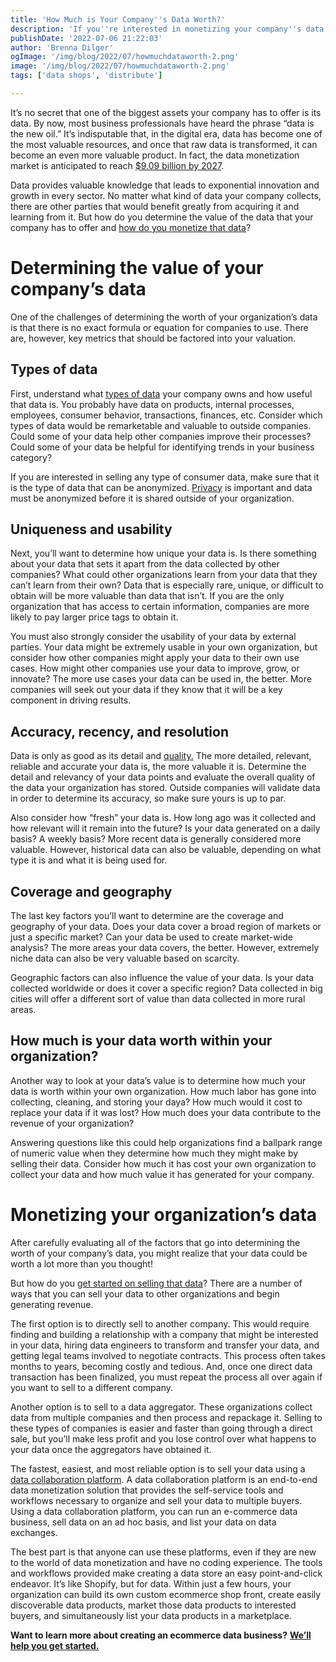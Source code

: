```yaml
---
title: 'How Much is Your Company''s Data Worth?'
description: 'If you''re interested in monetizing your company''s data but aren''t sure how much it''s worth, this guide will give you a better understanding of how to measure the key contributing factors.'
publishDate: '2022-07-06 21:22:03'
author: 'Brenna Dilger'
ogImage: '/img/blog/2022/07/howmuchdataworth-2.png'
image: '/img/blog/2022/07/howmuchdataworth-2.png'
tags: ['data shops', 'distribute']

---
```

It’s no secret that one of the biggest assets your company has to offer is its data. By now, most business professionals have heard the phrase “data is the new oil.” It’s indisputable that, in the digital era, data has become one of the most valuable resources, and once that raw data is transformed, it can become an even more valuable product. In fact, the data monetization market is anticipated to reach [$9.09 billion by 2027](https://www.digitaljournal.com/pr/global-data-monetization-market-is-expected-to-reach-usd-9-09-billion-with-cagr-of-21-7-and-forecast-to-2027).

Data provides valuable knowledge that leads to exponential innovation and growth in every sector. No matter what kind of data your company collects, there are other parties that would benefit greatly from acquiring it and learning from it. But how do you determine the value of the data that your company has to offer and [how do you monetize that data](https://www.narrative.io/distribute)?

**Determining the value of your company’s data**
================================================

One of the challenges of determining the worth of your organization’s data is that there is no exact formula or equation for companies to use. There are, however, key metrics that should be factored into your valuation.

**Types of data**
-----------------

First, understand what [types of data](https://www.narrative.io/data-types) your company owns and how useful that data is. You probably have data on products, internal processes, employees, consumer behavior, transactions, finances, etc. Consider which types of data would be remarketable and valuable to outside companies. Could some of your data help other companies improve their processes? Could some of your data be helpful for identifying trends in your business category?

If you are interested in selling any type of consumer data, make sure that it is the type of data that can be anonymized. [Privacy](https://www.narrative.io/about) is important and data must be anonymized before it is shared outside of your organization.

**Uniqueness and usability**
-----------------------------

Next, you’ll want to determine how unique your data is. Is there something about your data that sets it apart from the data collected by other companies? What could other organizations learn from your data that they can’t learn from their own? Data that is especially rare, unique, or difficult to obtain will be more valuable than data that isn’t. If you are the only organization that has access to certain information, companies are more likely to pay larger price tags to obtain it.

You must also strongly consider the usability of your data by external parties. Your data might be extremely usable in your own organization, but consider how other companies might apply your data to their own use cases. How might other companies use your data to improve, grow, or innovate? The more use cases your data can be used in, the better. More companies will seek out your data if they know that it will be a key component in driving results.

**Accuracy, recency, and resolution**
-------------------------------------

Data is only as good as its detail and [quality.](https://www.narrative.io/about) The more detailed, relevant, reliable and accurate your data is, the more valuable it is. Determine the detail and relevancy of your data points and evaluate the overall quality of the data your organization has stored. Outside companies will validate data in order to determine its accuracy, so make sure yours is up to par.

Also consider how “fresh” your data is. How long ago was it collected and how relevant will it remain into the future? Is your data generated on a daily basis? A weekly basis? More recent data is generally considered more valuable. However, historical data can also be valuable, depending on what type it is and what it is being used for.

**Coverage and geography**
--------------------------

The last key factors you’ll want to determine are the coverage and geography of your data. Does your data cover a broad region of markets or just a specific market? Can your data be used to create market-wide analysis? The more areas your data covers, the better. However, extremely niche data can also be very valuable based on scarcity.

Geographic factors can also influence the value of your data. Is your data collected worldwide or does it cover a specific region? Data collected in big cities will offer a different sort of value than data collected in more rural areas.

**How much is your data worth within your organization?**
---------------------------------------------------------

Another way to look at your data’s value is to determine how much your data is worth within your own organization. How much labor has gone into collecting, cleaning, and storing your daya? How much would it cost to replace your data if it was lost? How much does your data contribute to the revenue of your organization?

Answering questions like this could help organizations find a ballpark range of numeric value when they determine how much they might make by selling their data. Consider how much it has cost your own organization to collect your data and how much value it has generated for your company.

**Monetizing your organization’s data**
========================================

After carefully evaluating all of the factors that go into determining the worth of your company’s data, you might realize that your data could be worth a lot more than you thought!

But how do you [get started on selling that data](/blog/how-to-start-selling-your-data)? There are a number of ways that you can sell your data to other organizations and begin generating revenue.

The first option is to directly sell to another company. This would require finding and building a relationship with a company that might be interested in your data, hiring data engineers to transform and transfer your data, and getting legal teams involved to negotiate contracts. This process often takes months to years, becoming costly and tedious. And, once one direct data transaction has been finalized, you must repeat the process all over again if you want to sell to a different company.

Another option is to sell to a data aggregator. These organizations collect data from multiple companies and then process and repackage it. Selling to these types of companies is easier and faster than going through a direct sale, but you’ll make less profit and you lose control over what happens to your data once the aggregators have obtained it.

The fastest, easiest, and most reliable option is to sell your data using a [data collaboration platform](https://www.narrative.io/). A data collaboration platform is an end-to-end data monetization solution that provides the self-service tools and workflows necessary to organize and sell your data to multiple buyers. Using a data collaboration platform, you can run an e-commerce data business, sell data on an ad hoc basis, and list your data on data exchanges.

The best part is that anyone can use these platforms, even if they are new to the world of data monetization and have no coding experience. The tools and workflows provided make creating a data store an easy point-and-click endeavor. It’s like Shopify, but for data. Within just a few hours, your organization can build its own custom ecommerce shop front, create easily discoverable data products, market those data products to interested buyers, and simultaneously list your data products in a marketplace.

**Want to learn more about creating an ecommerce data business?** [**We’ll help you get started.**](/contact)
